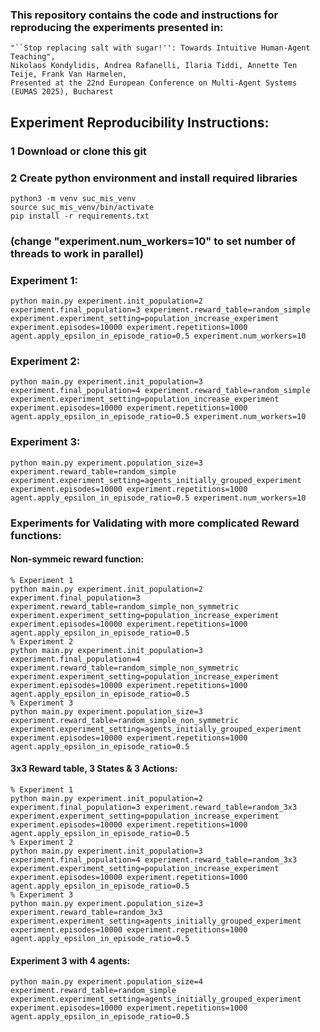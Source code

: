 ### This repository contains the code and instructions for reproducing the experiments presented in:

    "``Stop replacing salt with sugar!'': Towards Intuitive Human-Agent Teaching", 
    Nikolaos Kondylidis, Andrea Rafanelli, Ilaria Tiddi, Annette Ten Teije, Frank Van Harmelen, 
    Presented at the 22nd European Conference on Multi-Agent Systems (EUMAS 2025), Bucharest

## Experiment Reproducibility Instructions:


### 1 Download or clone this git


### 2 Create python environment and install required libraries


    python3 -m venv suc_mis_venv
    source suc_mis_venv/bin/activate
    pip install -r requirements.txt 

### (change "experiment.num_workers=10" to set number of threads to work in parallel)


### Experiment 1:
    python main.py experiment.init_population=2 experiment.final_population=3 experiment.reward_table=random_simple experiment.experiment_setting=population_increase_experiment experiment.episodes=10000 experiment.repetitions=1000 agent.apply_epsilon_in_episode_ratio=0.5 experiment.num_workers=10


### Experiment 2:
    python main.py experiment.init_population=3 experiment.final_population=4 experiment.reward_table=random_simple experiment.experiment_setting=population_increase_experiment experiment.episodes=10000 experiment.repetitions=1000 agent.apply_epsilon_in_episode_ratio=0.5 experiment.num_workers=10

### Experiment 3:
    python main.py experiment.population_size=3 experiment.reward_table=random_simple experiment.experiment_setting=agents_initially_grouped_experiment experiment.episodes=10000 experiment.repetitions=1000 agent.apply_epsilon_in_episode_ratio=0.5 experiment.num_workers=10


### Experiments for Validating with more complicated Reward functions:



#### Non-symmeic reward function:

    % Experiment 1
    python main.py experiment.init_population=2 experiment.final_population=3 experiment.reward_table=random_simple_non_symmetric experiment.experiment_setting=population_increase_experiment experiment.episodes=10000 experiment.repetitions=1000 agent.apply_epsilon_in_episode_ratio=0.5
    % Experiment 2
    python main.py experiment.init_population=3 experiment.final_population=4 experiment.reward_table=random_simple_non_symmetric experiment.experiment_setting=population_increase_experiment experiment.episodes=10000 experiment.repetitions=1000 agent.apply_epsilon_in_episode_ratio=0.5
    % Experiment 3
    python main.py experiment.population_size=3 experiment.reward_table=random_simple_non_symmetric experiment.experiment_setting=agents_initially_grouped_experiment experiment.episodes=10000 experiment.repetitions=1000 agent.apply_epsilon_in_episode_ratio=0.5

#### 3x3 Reward table, 3 States & 3 Actions:

    % Experiment 1
    python main.py experiment.init_population=2 experiment.final_population=3 experiment.reward_table=random_3x3 experiment.experiment_setting=population_increase_experiment experiment.episodes=10000 experiment.repetitions=1000 agent.apply_epsilon_in_episode_ratio=0.5
    % Experiment 2
    python main.py experiment.init_population=3 experiment.final_population=4 experiment.reward_table=random_3x3 experiment.experiment_setting=population_increase_experiment experiment.episodes=10000 experiment.repetitions=1000 agent.apply_epsilon_in_episode_ratio=0.5
    % Experiment 3
    python main.py experiment.population_size=3 experiment.reward_table=random_3x3 experiment.experiment_setting=agents_initially_grouped_experiment experiment.episodes=10000 experiment.repetitions=1000 agent.apply_epsilon_in_episode_ratio=0.5


#### Experiment 3 with 4 agents:
    python main.py experiment.population_size=4 experiment.reward_table=random_simple experiment.experiment_setting=agents_initially_grouped_experiment experiment.episodes=10000 experiment.repetitions=1000 agent.apply_epsilon_in_episode_ratio=0.5


